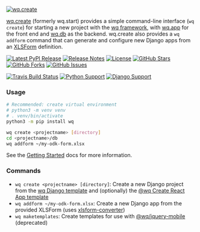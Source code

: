 [![wq.create](https://raw.github.com/wq/wq/master/images/256/wq.create.png)](https://wq.io/wq.create)

[wq.create](https://wq.io/wq.create) (formerly wq.start) provides a simple command-line interface (`wq create`) for starting a new project with the [wq framework], with [wq.app] for the front end and [wq.db] as the backend.  wq.create also provides a `wq addform` command that can generate and configure new Django apps from an [XLSForm](http://xlsform.org) definition.

[![Latest PyPI Release](https://img.shields.io/pypi/v/wq.create.svg)](https://pypi.org/project/wq.create)
[![Release Notes](https://img.shields.io/github/release/wq/wq.create.svg)](https://github.com/wq/wq.create/releases)
[![License](https://img.shields.io/pypi/l/wq.create.svg)](https://wq.io/license)
[![GitHub Stars](https://img.shields.io/github/stars/wq/wq.create.svg)](https://github.com/wq/wq.create/stargazers)
[![GitHub Forks](https://img.shields.io/github/forks/wq/wq.create.svg)](https://github.com/wq/wq.create/network)
[![GitHub Issues](https://img.shields.io/github/issues/wq/wq.create.svg)](https://github.com/wq/wq.create/issues)

[![Travis Build Status](https://img.shields.io/travis/wq/wq.create/master.svg)](https://travis-ci.org/wq/wq.create)
[![Python Support](https://img.shields.io/pypi/pyversions/wq.create.svg)](https://pypi.org/project/wq.create)
[![Django Support](https://img.shields.io/pypi/djversions/wq.create.svg)](https://pypi.org/project/wq.create)

### Usage

```bash
# Recommended: create virtual environment
# python3 -m venv venv
# . venv/bin/activate
python3 -m pip install wq

wq create <projectname> [directory]
cd <projectname>/db
wq addform ~/my-odk-form.xlsx
```

See the [Getting Started] docs for more information.

### Commands

 * `wq create <projectname> [directory]`: Create a new Django project from the [wq Django template] and (optionally) the [@wq Create React App template][@wq/cra-template]
 * `wq addform ~/my-odk-form.xlsx`: Create a new Django app from the provided XLSForm (uses [xlsform-converter])
 * `wq maketemplates`: Create templates for use with [@wq/jquery-mobile][@wq/jquery-mobile] (deprecated)


[wq framework]: https://wq.io/
[wq.app]: https://wq.io/wq.app
[wq.db]: https://wq.io/wq.db
[wq Django template]: https://github.com/wq/wq-django-template
[@wq/cra-template]: https://github.com/wq/wq.create/tree/master/packages/cra-template
[@wq/jquery-mobile]: https://github.com/wq/wq.app/tree/master/packages/jquery-mobile
[xlsform-converter]: https://github.com/wq/xlsform-converter
[Getting Started]: https://wq.io/docs/setup
